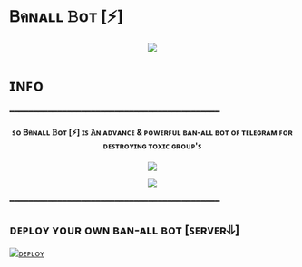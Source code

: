# Ᏼคɴᴀʟʟ 𝙱ᴏᴛ [⚡️]


<p align="center">
  <img src="https://telegra.ph/file/c3b9e59561af499945d80.jpg">
</p>

# ɪɴꜰᴏ 
━━━━━━━━━━━━━━━━━━━━━━━━━━━━━━━━━━━━━━━━━━━━

<h4 align="center">
ꜱᴏ Ᏼคɴᴀʟʟ 𝙱ᴏᴛ [⚡️] ɪꜱ 𝙰ɴ ᴀᴅᴠᴀɴᴄᴇ & ᴘᴏᴡᴇʀꜰᴜʟ ʙᴀɴ-ᴀʟʟ ʙᴏᴛ ᴏꜰ ᴛᴇʟᴇɢʀᴀᴍ ꜰᴏʀ ᴅᴇꜱᴛʀᴏʏɪɴɢ ᴛᴏxɪᴄ ɢʀᴏᴜᴘ'ꜱ
</h4>


<p align="center">
<a href="https://t.me/fatherOFpaul"><img src="https://img.shields.io/badge/-developer-Red.svg?style=for-the-badge"></a>
</p>
 
 </p>
<p align="center">
<a href="https://telegram.me/bonten_mainchats"><img src="https://img.shields.io/badge/-Support%20Group-blue.svg?style=for-the-badge&logo=Telegram"></a>
</p>

━━━━━━━━━━━━━━━━━━━━━━━━━━━━━━━━━━━━━━━━━━━━
## ᴅᴇᴘʟᴏʏ ʏᴏᴜʀ ᴏᴡɴ ʙᴀɴ-ᴀʟʟ ʙᴏᴛ [ꜱᴇʀᴠᴇʀ⥥]


[![ᴅᴇᴘʟᴏʏ](https://www.herokucdn.com/deploy/button.svg)](https://heroku.com/deploy?template=https://github.com/yuuichiexe/Banallprobot)

